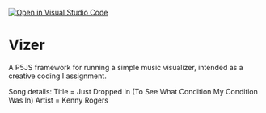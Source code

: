 [![Open in Visual Studio Code](https://classroom.github.com/assets/open-in-vscode-718a45dd9cf7e7f842a935f5ebbe5719a5e09af4491e668f4dbf3b35d5cca122.svg)](https://classroom.github.com/online_ide?assignment_repo_id=11953326&assignment_repo_type=AssignmentRepo)
# Vizer

A P5JS framework for running a simple music visualizer, intended as a creative coding I assignment.

Song details: 
Title = Just Dropped In (To See What Condition My Condition Was In)
Artist = Kenny Rogers
